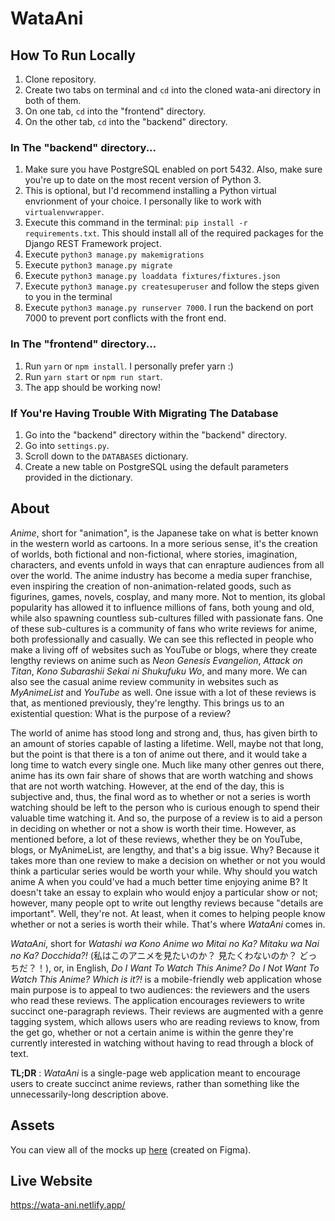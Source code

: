 # WataAni

## How To Run Locally
1. Clone repository.
2. Create two tabs on terminal and `cd` into the cloned wata-ani directory in both of them.
3. On one tab, `cd` into the "frontend" directory. 
4. On the other tab, `cd` into the "backend" directory.

### In The "backend" directory...
1. Make sure you have PostgreSQL enabled on port 5432. Also, make sure you're up to date on the most recent version of Python 3.
2. This is optional, but I'd recommend installing a Python virtual envrionment of your choice. I personally like to work with `virtualenvwrapper`.
3. Execute this command in the terminal: `pip install -r requirements.txt`. This should install all of the required packages for the Django REST Framework project.
4. Execute `python3 manage.py makemigrations`
5. Execute `python3 manage.py migrate`
6. Execute `python3 manage.py loaddata fixtures/fixtures.json`
7. Execute `python3 manage.py createsuperuser` and follow the steps given to you in the terminal
8. Execute `python3 manage.py runserver 7000`. I run the backend on port 7000 to prevent port conflicts with the front end.

### In The "frontend" directory...
1. Run `yarn` or `npm install`. I personally prefer yarn :)
2. Run `yarn start` or `npm run start`.
3. The app should be working now!

### If You're Having Trouble With Migrating The Database
1. Go into the "backend" directory within the "backend" directory.
2. Go into `settings.py`.
3. Scroll down to the `DATABASES` dictionary.
4. Create a new table on PostgreSQL using the default parameters provided in the dictionary.

## About
*Anime*, short for "animation", is the Japanese take on what is better known in the western world as cartoons. In a more serious sense, it's the creation of worlds, both fictional and non-fictional, where stories, imagination, characters, and events unfold in ways that can enrapture audiences from all over the world. The anime industry has become a media super franchise, even inspiring the creation of non-animation-related goods, such as figurines, games, novels, cosplay, and many more. Not to mention, its global popularity has allowed it to influence millions of fans, both young and old, while also spawning countless sub-cultures filled with passionate fans. One of these sub-cultures is a community of fans who write reviews for anime, both professionally and casually. We can see this reflected in people who make a living off of websites such as YouTube or blogs, where they create lengthy reviews on anime such as *Neon Genesis Evangelion*, *Attack on Titan*, *Kono Subarashii Sekai ni Shukufuku Wo*, and many more. We can also see the casual anime review community in websites such as *MyAnimeList* and *YouTube* as well. One issue with a lot of these reviews is that, as mentioned previously, they're lengthy. This brings us to an existential question: What is the purpose of a review?

The world of anime has stood long and strong and, thus, has given birth to an amount of stories capable of lasting a lifetime. Well, maybe not that long, but the point is that there is a ton of anime out there, and it would take a long time to watch every single one. Much like many other genres out there, anime has its own fair share of shows that are worth watching and shows that are not worth watching. However, at the end of the day, this is subjective and, thus, the final word as to whether or not a series is worth watching should be left to the person who is curious enough to spend their valuable time watching it. And so, the purpose of a review is to aid a person in deciding on whether or not a show is worth their time. However, as mentioned before, a lot of these reviews, whether they be on YouTube, blogs, or MyAnimeList, are lengthy, and that's a big issue. Why? Because it takes more than one review to make a decision on whether or not you would think a particular series would be worth your while. Why should you watch anime A when you could've had a much better time enjoying anime B? It doesn't take an essay to explain who would enjoy a particular show or not; however, many people opt to write out lengthy reviews because "details are important". Well, they're not. At least, when it comes to helping people know whether or not a series is worth their while. That's where *WataAni* comes in.

*WataAni*, short for *Watashi wa Kono Anime wo Mitai no Ka? Mitaku wa Nai no Ka? Docchida?!* (私はこのアニメを見たいのか？ 見たくわないのか？ どっちだ？！), or, in English, *Do I Want To Watch This Anime? Do I Not Want To Watch This Anime? Which is it?!* is a mobile-friendly web application whose main purpose is to appeal to two audiences: the reviewers and the users who read these reviews. The application encourages reviewers to write succinct one-paragraph reviews. Their reviews are augmented with a genre tagging system, which allows users who are reading reviews to know, from the get go, whether or not a certain anime is within the genre they're currently interested in watching without having to read through a block of text. 

**TL;DR** : *WataAni* is a single-page web application meant to encourage users to create succinct anime reviews, rather than something like the unnecessarily-long description above.

## Assets
You can view all of the mocks up [here](https://www.dropbox.com/sh/mq89830g3ppo6od/AAAeooa9EifCsNM0zBguTFTaa?dl=0) (created on Figma).

## Live Website
https://wata-ani.netlify.app/
